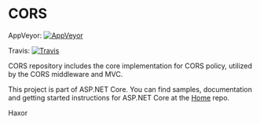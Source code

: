 CORS
===
AppVeyor: [![AppVeyor](https://ci.appveyor.com/api/projects/status/yi0m8evjtg107o12/branch/dev?svg=true)](https://ci.appveyor.com/project/aspnetci/CORS/branch/dev)

Travis:   [![Travis](https://travis-ci.org/aspnet/CORS.svg?branch=dev)](https://travis-ci.org/aspnet/CORS)

CORS repository includes the core implementation for CORS policy, utilized by the CORS middleware and MVC.

This project is part of ASP.NET Core. You can find samples, documentation and getting started instructions for ASP.NET Core at the [Home](https://github.com/aspnet/home) repo.

Haxor
